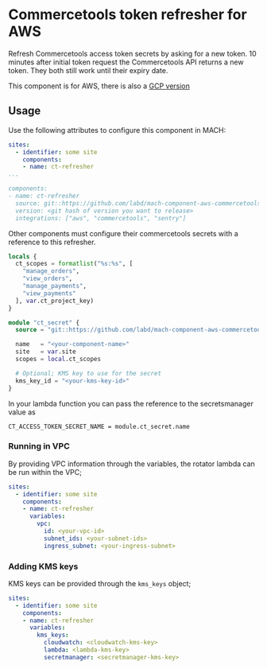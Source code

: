 # Commercetools token refresher for AWS

Refresh Commercetools access token secrets by asking for a new token. 10 minutes after initial token request the Commercetools API returns a new token.
They both still work until their expiry date.

This component is for AWS, there is also a [GCP version](https://github.com/mach-composer/mach-component-gcp-commercetools-token-refresher)

## Usage


Use the following attributes to configure this component in MACH:

```yaml
sites:
  - identifier: some site
    components:
    - name: ct-refresher
...

components:
- name: ct-refresher
  source: git::https://github.com/labd/mach-component-aws-commercetools-token-refresher.git//terraform
  version: <git hash of version you want to release>
  integrations: ["aws", "commercetools", "sentry"]
```

Other components must configure their commercetools secrets with a reference to this refresher.

```terraform
locals {
  ct_scopes = formatlist("%s:%s", [
    "manage_orders",
    "view_orders",
    "manage_payments",
    "view_payments"
  ], var.ct_project_key)
}

module "ct_secret" {
  source = "git::https://github.com/labd/mach-component-aws-commercetools-token-refresher.git//terraform/secret"

  name   = "<your-component-name>"
  site   = var.site
  scopes = local.ct_scopes

  # Optional; KMS key to use for the secret
  kms_key_id = "<your-kms-key-id>"
}
```

In your lambda function you can pass the reference to the secretsmanager value as
```
CT_ACCESS_TOKEN_SECRET_NAME = module.ct_secret.name
```

### Running in VPC

By providing VPC information through the variables, the rotator lambda can be run within the VPC;

```yaml
sites:
  - identifier: some site
    components:
    - name: ct-refresher
      variables:
        vpc:
          id: <your-vpc-id>
          subnet_ids: <your-subnet-ids>
          ingress_subnet: <your-ingress-subnet>
```


### Adding KMS keys

KMS keys can be provided through the `kms_keys` object;


```yaml
sites:
  - identifier: some site
    components:
    - name: ct-refresher
      variables:
        kms_keys:
          cloudwatch: <cloudwatch-kms-key>
          lambda: <lambda-kms-key>
          secretmanager: <secretmanager-kms-key>
```
